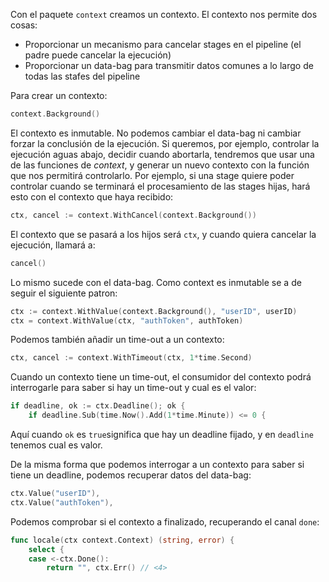 Con el paquete `context` creamos un contexto. El contexto nos permite dos cosas:

- Proporcionar un mecanismo para cancelar stages en el pipeline (el padre puede cancelar la ejecución)
- Proporcionar un data-bag para transmitir datos comunes a lo largo de todas las stafes del pipeline

Para crear un contexto:

```go
context.Background()
```

El contexto es inmutable. No podemos cambiar el data-bag ni cambiar forzar la conclusión de la ejecución. Si queremos, por ejemplo, controlar la ejecución aguas abajo, decidir cuando abortarla, tendremos que usar una de las funciones de _context_, y generar un nuevo contexto con la función que nos permitirá controlarlo. Por ejemplo, si una stage quiere poder controlar cuando se terminará el procesamiento de las stages hijas, hará esto con el contexto que haya recibido:

```go
ctx, cancel := context.WithCancel(context.Background())
```

El contexto que se pasará a los hijos será `ctx`, y cuando quiera cancelar la ejecución, llamará a:

```go
cancel()
```

Lo mismo sucede con el data-bag. Como context es inmutable se a de seguir el siguiente patron:

```go
ctx := context.WithValue(context.Background(), "userID", userID)
ctx = context.WithValue(ctx, "authToken", authToken)
```

Podemos también añadir un time-out a un contexto:

```go
ctx, cancel := context.WithTimeout(ctx, 1*time.Second)
```

Cuando un contexto tiene un time-out, el consumidor del contexto podrá interrogarle para saber si hay un time-out y cual es el valor:

```go
if deadline, ok := ctx.Deadline(); ok {
    if deadline.Sub(time.Now().Add(1*time.Minute)) <= 0 {
```

Aquí cuando `ok` es `true`significa que hay un deadline fijado, y en `deadline` tenemos cual es valor.

De la misma forma que podemos interrogar a un contexto para saber si tiene un deadline, podemos recuperar datos del data-bag:

```go
ctx.Value("userID"),
ctx.Value("authToken"),
```

Podemos comprobar si el contexto a finalizado, recuperando el canal `done`:

```go
func locale(ctx context.Context) (string, error) {
	select {
	case <-ctx.Done():
		return "", ctx.Err() // <4>
```